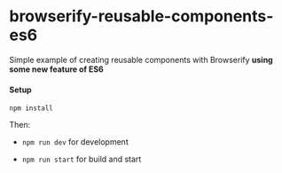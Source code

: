 browserify-reusable-components-es6
==================================

Simple example of creating reusable components with Browserify **using some new feature of ES6**

#### Setup

`npm install`

Then:

- `npm run dev` for development

- `npm run start` for build and start
